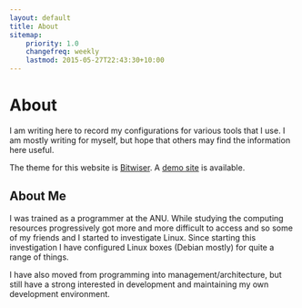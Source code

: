 ```yaml
---
layout: default
title: About
sitemap:
    priority: 1.0
    changefreq: weekly
    lastmod: 2015-05-27T22:43:30+10:00
---
```

# About
I am writing here to record my configurations for various tools that I use.  I
am mostly writing for myself, but hope that others may find the information
here useful.

The theme for this website is [Bitwiser](http://bitwiser.in/bitwiser/). A [demo
site](http://bitwiser.in/bitwiser/demo.html) is available.

## About Me
I was trained as a programmer at the ANU.  While studying the computing
resources progressively got more and more difficult to access and so some of my
friends and I started to investigate Linux.  Since starting this investigation
I have configured Linux boxes (Debian mostly) for quite a range of things.

I have also moved from programming into management/architecture, but still have
a strong interested in development and maintaining my own development
environment.
